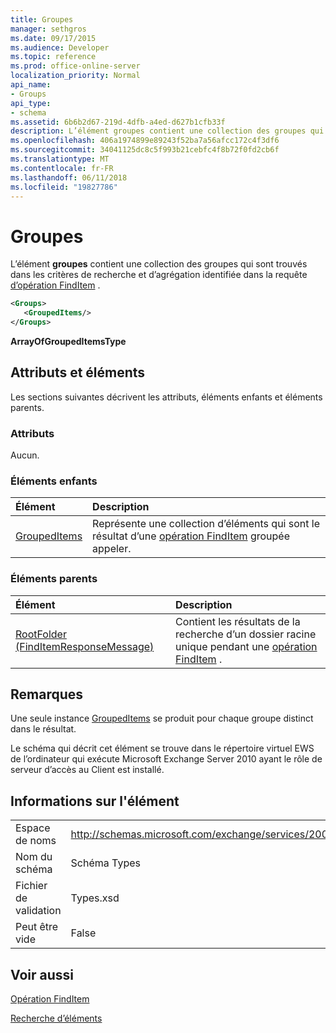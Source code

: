 ```yaml
---
title: Groupes
manager: sethgros
ms.date: 09/17/2015
ms.audience: Developer
ms.topic: reference
ms.prod: office-online-server
localization_priority: Normal
api_name:
- Groups
api_type:
- schema
ms.assetid: 6b6b2d67-219d-4dfb-a4ed-d627b1cfb33f
description: L’élément groupes contient une collection des groupes qui sont trouvés dans les critères de recherche et d’agrégation identifiée dans la requête d’opération FindItem.
ms.openlocfilehash: 406a1974899e89243f52ba7a56afcc172c4f3df6
ms.sourcegitcommit: 34041125dc8c5f993b21cebfc4f8b72f0fd2cb6f
ms.translationtype: MT
ms.contentlocale: fr-FR
ms.lasthandoff: 06/11/2018
ms.locfileid: "19827786"
---
```

# <a name="groups"></a>Groupes

L’élément **groupes** contient une collection des groupes qui sont trouvés dans les critères de recherche et d’agrégation identifiée dans la requête [d’opération FindItem](finditem-operation.md) . 
  
```xml
<Groups>
   <GroupedItems/>
</Groups>
```

 **ArrayOfGroupedItemsType**
## <a name="attributes-and-elements"></a>Attributs et éléments

Les sections suivantes décrivent les attributs, éléments enfants et éléments parents.
  
### <a name="attributes"></a>Attributs

Aucun.
  
### <a name="child-elements"></a>Éléments enfants

|**Élément**|**Description**|
|:-----|:-----|
|[GroupedItems](groupeditems.md) <br/> |Représente une collection d’éléments qui sont le résultat d’une [opération FindItem](finditem-operation.md) groupée appeler.  <br/> |
   
### <a name="parent-elements"></a>Éléments parents

|**Élément**|**Description**|
|:-----|:-----|
|[RootFolder (FindItemResponseMessage)](rootfolder-finditemresponsemessage.md) <br/> |Contient les résultats de la recherche d’un dossier racine unique pendant une [opération FindItem](finditem-operation.md) .  <br/> |
   
## <a name="remarks"></a>Remarques

Une seule instance [GroupedItems](groupeditems.md) se produit pour chaque groupe distinct dans le résultat. 
  
Le schéma qui décrit cet élément se trouve dans le répertoire virtuel EWS de l’ordinateur qui exécute Microsoft Exchange Server 2010 ayant le rôle de serveur d’accès au Client est installé.
  
## <a name="element-information"></a>Informations sur l'élément

|||
|:-----|:-----|
|Espace de noms  <br/> |http://schemas.microsoft.com/exchange/services/2006/types  <br/> |
|Nom du schéma  <br/> |Schéma Types  <br/> |
|Fichier de validation  <br/> |Types.xsd  <br/> |
|Peut être vide  <br/> |False  <br/> |
   
## <a name="see-also"></a>Voir aussi



[Opération FindItem](finditem-operation.md)


[Recherche d’éléments](http://msdn.microsoft.com/library/63af1f9c-464b-4fca-9ae3-3d60f24ca93c%28Office.15%29.aspx)

